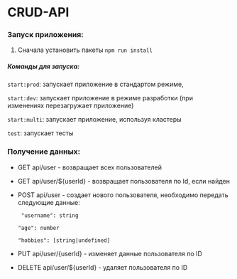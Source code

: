 # CRUD-API

### Запуск приложения:

1. Сначала установить пакеты `npm run install`

##### Команды для запуска:

`start:prod`: запускает приложение в стандартом режиме,

`start:dev`: запускает приложение в режиме разработки (при изменениях перезагружает приложение)

`start:multi`: запускает приложение, используя кластеры

`test`: запускает тесты

### Получение данных:
* GET api/user - возвращает всех пользователей
* GET api/user/${userId} - возвращает пользователя по Id, если найден
* POST api/user - создает нового пользователя, необходимо передать следующие данные:

    ` "username": string`

    `"age": number`

    `"hobbies": [string|undefined]`
* PUT api/user/{userId} - изменяет данные пользователя по ID
* DELETE api/user/${userId} - удаляет пользователя по ID

